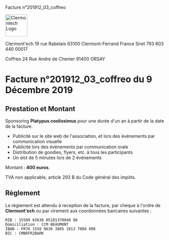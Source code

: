 <p class="invoice-number">Facture n°201912_03_coffreo</p>

<img class="left" width="70px" src="http://clermontech.org/images/clermontech_logo_200px.png" alt="Clermontech Logo" />

<p class="address-us">
<span class="address-title">Clermont'ech</span>
<span class="address-street">19 rue Rabelais</span>
<span class="address-city">63100 Clermont-Ferrand</span>
<span class="address-country">France</span>
<span class="address-extra">Siret 793 603 440 00017</span>
</p>

<p class="address-client">
<span class="address-title">Coffreo</span>
<span class="address-street">24 Rue Andre de Chenier</span>
<span class="address-city">91400 ORSAY</span>
</p>

<h1 class="invoice-title">
Facture n°201912_03_coffreo du 9 Décembre 2019
</h1>


## Prestation et Montant

Sponsoring **Platypus coolissimus** pour une durée d'un an à partir de la
date de la facture.

* Publicité sur le site web de l'association, et lors des événements par
communication visuelle
* Publicité lors des événements par communication orale
* Distribution de goodies, flyers, etc. à tous les participants
* Un slot de 5 minutes lors de 2 événements

Montant : **400 euros**.

TVA non applicable, article 293 B du Code général des impôts.

## Règlement

Le règlement est attendu à reception de la facture, par chèque à l'ordre de
**Clermont'ech** ou par virement aux coordonnées bancaires suivantes :

	RIB : 15589 63638 05101370840 86
	Domiciliation : CCM BEAUMONT
	IBAN : FR76 1558 9636 3805 1013 7084 086
	BIC : CMBRFR2BARK
